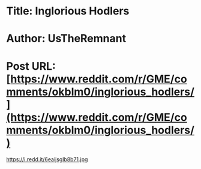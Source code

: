 # Title: Inglorious Hodlers
# Author: UsTheRemnant
# Post URL: [https://www.reddit.com/r/GME/comments/okblm0/inglorious_hodlers/](https://www.reddit.com/r/GME/comments/okblm0/inglorious_hodlers/)


https://i.redd.it/6eaijsglb8b71.jpg